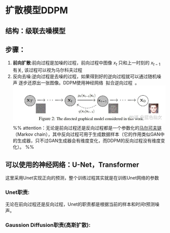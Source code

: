 # 扩散模型DDPM
## 结构：级联去噪模型
## 步骤：
1. **前向扩散**:前向过程是加噪的过程，前向过程中图像 $x_t$ 只和上一时刻的 $x_{t-1}$ 有关, 该过程可以视为马尔科夫过程
2. 反向去噪:逆向过程是去噪的过程，如果得到好的逆向过程就可以通过随机噪声 逐步还原出一张图像。DDPM使用神经网络  拟合逆向过程  。
![image.png](https://raw.githubusercontent.com/lishiyu2006/picgo/main/cdning/202509262221782.png)
%% attention：无论是前向过程还是反向过程都是一个参数化的[马尔可夫链](https://zhuanlan.zhihu.com/p/448575579)（Markov chain），其中反向过程可用于生成数据样本（它的作用类似GAN中的生成器，只不过GAN生成器会有维度变化，而DDPM的反向过程没有维度变化）。 %%
## 可以使用的神经网络：U-Net，Transformer

这里采用Unet实现正向的预测，整个训练过程其实就是在训练Unet网络的参数

### Unet职责:
无论在前向过程还是反向过程，Unet的职责都是根据当前的样本和时间t预测噪声。

### Gaussion Diffusion职责(**高斯扩散**):
